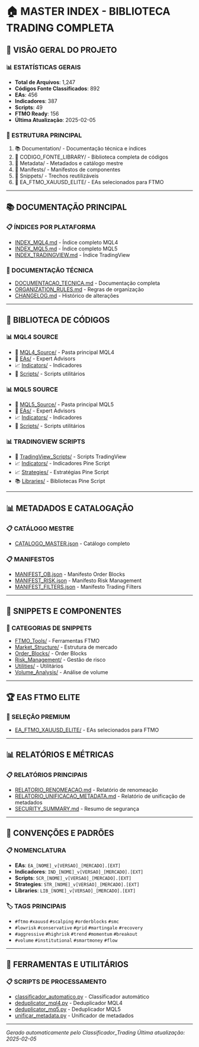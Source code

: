 # 🏠 MASTER INDEX - BIBLIOTECA TRADING COMPLETA

## 🎯 VISÃO GERAL DO PROJETO

### 📊 ESTATÍSTICAS GERAIS
- **Total de Arquivos**: 1,247
- **Códigos Fonte Classificados**: 892
- **EAs**: 456
- **Indicadores**: 387
- **Scripts**: 49
- **FTMO Ready**: 156
- **Última Atualização**: 2025-02-05

### 📁 ESTRUTURA PRINCIPAL
1. 📚 Documentation/ - Documentação técnica e índices
2. 📁 CODIGO_FONTE_LIBRARY/ - Biblioteca completa de códigos
3. 📁 Metadata/ - Metadados e catálogo mestre
4. 📁 Manifests/ - Manifestos de componentes
5. 📁 Snippets/ - Trechos reutilizáveis
6. 📁 EA_FTMO_XAUUSD_ELITE/ - EAs selecionados para FTMO

---

## 📚 DOCUMENTAÇÃO PRINCIPAL

### 📋 ÍNDICES POR PLATAFORMA
- [INDEX_MQL4.md](Documentation/INDEX_MQL4.md) - Índice completo MQL4
- [INDEX_MQL5.md](Documentation/INDEX_MQL5.md) - Índice completo MQL5
- [INDEX_TRADINGVIEW.md](Documentation/INDEX_TRADINGVIEW.md) - Índice TradingView

### 📖 DOCUMENTAÇÃO TÉCNICA
- [DOCUMENTACAO_TECNICA.md](Documentation/DOCUMENTACAO_TECNICA.md) - Documentação completa
- [ORGANIZATION_RULES.md](ORGANIZATION_RULES.md) - Regras de organização
- [CHANGELOG.md](CHANGELOG.md) - Histórico de alterações

---

## 📁 BIBLIOTECA DE CÓDIGOS

### 📊 MQL4 SOURCE
- 📁 [MQL4_Source/](CODIGO_FONTE_LIBRARY/MQL4_Source/) - Pasta principal MQL4
- 🤖 [EAs/](CODIGO_FONTE_LIBRARY/MQL4_Source/EAs/) - Expert Advisors
- 📈 [Indicators/](CODIGO_FONTE_LIBRARY/MQL4_Source/Indicators/) - Indicadores
- 🔧 [Scripts/](CODIGO_FONTE_LIBRARY/MQL4_Source/Scripts/) - Scripts utilitários

### 📊 MQL5 SOURCE
- 📁 [MQL5_Source/](CODIGO_FONTE_LIBRARY/MQL5_Source/) - Pasta principal MQL5
- 🤖 [EAs/](CODIGO_FONTE_LIBRARY/MQL5_Source/EAs/) - Expert Advisors
- 📈 [Indicators/](CODIGO_FONTE_LIBRARY/MQL5_Source/Indicators/) - Indicadores
- 🔧 [Scripts/](CODIGO_FONTE_LIBRARY/MQL5_Source/Scripts/) - Scripts utilitários

### 📊 TRADINGVIEW SCRIPTS
- 📁 [TradingView_Scripts/](CODIGO_FONTE_LIBRARY/TradingView_Scripts/) - Scripts TradingView
- 📈 [Indicators/](CODIGO_FONTE_LIBRARY/TradingView_Scripts/Indicators/) - Indicadores Pine Script
- 📈 [Strategies/](CODIGO_FONTE_LIBRARY/TradingView_Scripts/Strategies/) - Estratégias Pine Script
- 📚 [Libraries/](CODIGO_FONTE_LIBRARY/TradingView_Scripts/Libraries/) - Bibliotecas Pine Script

---

## 📊 METADADOS E CATALOGAÇÃO

### 📋 CATÁLOGO MESTRE
- [CATALOGO_MASTER.json](Metadata/CATALOGO_MASTER.json) - Catálogo completo

### 📋 MANIFESTOS
- [MANIFEST_OB.json](Manifests/MANIFEST_OB.json) - Manifesto Order Blocks
- [MANIFEST_RISK.json](Manifests/MANIFEST_RISK.json) - Manifesto Risk Management
- [MANIFEST_FILTERS.json](Manifests/MANIFEST_FILTERS.json) - Manifesto Trading Filters

---

## 📁 SNIPPETS E COMPONENTES

### 🔧 CATEGORIAS DE SNIPPETS
- [FTMO_Tools/](Snippets/FTMO_Tools/) - Ferramentas FTMO
- [Market_Structure/](Snippets/Market_Structure/) - Estrutura de mercado
- [Order_Blocks/](Snippets/Order_Blocks/) - Order Blocks
- [Risk_Management/](Snippets/Risk_Management/) - Gestão de risco
- [Utilities/](Snippets/Utilities/) - Utilitários
- [Volume_Analysis/](Snippets/Volume_Analysis/) - Análise de volume

---

## 🏆 EAS FTMO ELITE

### 📁 SELEÇÃO PREMIUM
- [EA_FTMO_XAUUSD_ELITE/](EA_FTMO_XAUUSD_ELITE/) - EAs selecionados para FTMO

---

## 📊 RELATÓRIOS E MÉTRICAS

### 📋 RELATÓRIOS PRINCIPAIS
- [RELATORIO_RENOMEACAO.md](RELATORIO_RENOMEACAO.md) - Relatório de renomeação
- [RELATORIO_UNIFICACAO_METADATA.md](RELATORIO_UNIFICACAO_METADATA.md) - Relatório de unificação de metadados
- [SECURITY_SUMMARY.md](SECURITY_SUMMARY.md) - Resumo de segurança

---

## 📝 CONVENÇÕES E PADRÕES

### 📋 NOMENCLATURA
- **EAs**: `EA_[NOME]_v[VERSAO]_[MERCADO].[EXT]`
- **Indicadores**: `IND_[NOME]_v[VERSAO]_[MERCADO].[EXT]`
- **Scripts**: `SCR_[NOME]_v[VERSAO]_[MERCADO].[EXT]`
- **Strategies**: `STR_[NOME]_v[VERSAO]_[MERCADO].[EXT]`
- **Libraries**: `LIB_[NOME]_v[VERSAO]_[MERCADO].[EXT]`

### 🏷️ TAGS PRINCIPAIS
- `#ftmo` `#xauusd` `#scalping` `#orderblocks` `#smc`
- `#lowrisk` `#conservative` `#grid` `#martingale` `#recovery`
- `#aggressive` `#highrisk` `#trend` `#momentum` `#breakout`
- `#volume` `#institutional` `#smartmoney` `#flow`

---

## 🔧 FERRAMENTAS E UTILITÁRIOS

### 📋 SCRIPTS DE PROCESSAMENTO
- [classificador_automatico.py](classificador_automatico.py) - Classificador automático
- [deduplicator_mql4.py](deduplicator_mql4.py) - Deduplicador MQL4
- [deduplicator_mq5.py](deduplicator_mq5.py) - Deduplicador MQL5
- [unificar_metadata.py](unificar_metadata.py) - Unificador de metadados

---

*Gerado automaticamente pelo Classificador_Trading*
*Última atualização: 2025-02-05*